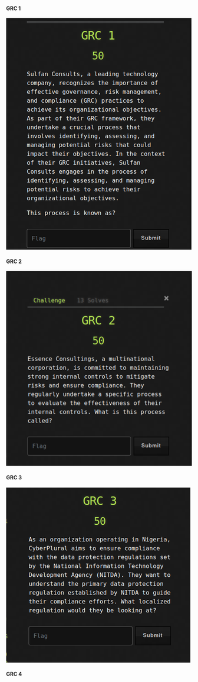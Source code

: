 #### GRC 1
![](https://raw.githubusercontent.com/cyberexpertsng/cseanctfv1/main/GRC/2023-07-12_15-16.png)
#### GRC 2
![](https://raw.githubusercontent.com/cyberexpertsng/cseanctfv1/main/GRC/2023-07-12_15-16_1.png)
#### GRC 3
![](https://raw.githubusercontent.com/cyberexpertsng/cseanctfv1/main/GRC/2023-07-12_15-16_2.png)
#### GRC 4
